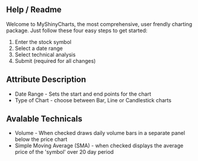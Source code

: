## Help / Readme

Welcome to MyShinyCharts, the most comprehensive, user frendly charting package. Just follow these four easy steps to get started:

1. Enter the stock symbol
2. Select a date range
3. Select technical analysis
4. Submit (required for all changes)

## Attribute Description

- Date Range - Sets the start and end points for the chart
- Type of Chart - choose between Bar, Line or Candlestick charts

## Avalable Technicals

- Volume - When checked draws daily volume bars in a separate panel below the price chart
- Simple Moving Average (SMA) - when checked displays the average price of the 'symbol' over 20 day period
